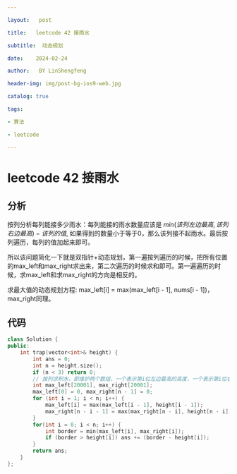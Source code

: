 ```yaml
---

layout:   post

title:   leetcode 42 接雨水

subtitle:  动态规划

date:    2024-02-24

author:   BY LinShengfeng

header-img: img/post-bg-ios9-web.jpg

catalog: true

tags:

- 算法

- leetcode

---
```


# leetcode 42 接雨水

## 分析

按列分析每列能接多少雨水：每列能接的雨水数量应该是 $min(该列左边最高, 该列右边最高) - 该列的值$, 如果得到的数量小于等于0，那么该列接不起雨水。最后按列遍历，每列的值加起来即可。

所以该问题简化一下就是双指针+动态规划，第一遍按列遍历的时候，把所有位置的max_left和max_right求出来，第二次遍历的时候求和即可。第一遍遍历的时候，求max_left和求max_right的方向是相反的。

求最大值的动态规划方程: max_left[i] = max(max_left[i - 1], nums[i - 1])，max_right同理。

## 代码

```C++
class Solution {
public:
    int trap(vector<int>& height) {
        int ans = 0;
        int n = height.size();
        if (n < 3) return 0;
        // 按列求积水，即维护两个数组，一个表示第i位左边最高的高度，一个表示第i位右边最高的高度，积水的高度就是min(左边最高，右边最高) - 第i位高度
        int max_left[20001], max_right[20001];
        max_left[0] = 0, max_right[n - 1] = 0;
        for (int i = 1; i < n; i++) {
            max_left[i] = max(max_left[i - 1], height[i - 1]);
            max_right[n - i - 1] = max(max_right[n - i], height[n - i]);
        }
        for(int i = 0; i < n; i++) {
            int border = min(max_left[i], max_right[i]);
            if (border > height[i]) ans += (border - height[i]);
        }
        return ans;
    }
};
```


